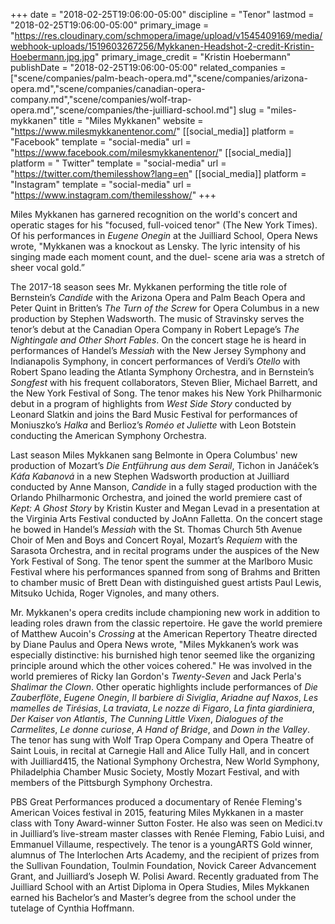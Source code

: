 +++
date = "2018-02-25T19:06:00-05:00"
discipline = "Tenor"
lastmod = "2018-02-25T19:06:00-05:00"
primary_image = "https://res.cloudinary.com/schmopera/image/upload/v1545409169/media/webhook-uploads/1519603267256/Mykkanen-Headshot-2-credit-Kristin-Hoebermann.jpg.jpg"
primary_image_credit = "Kristin Hoebermann"
publishDate = "2018-02-25T19:06:00-05:00"
related_companies = ["scene/companies/palm-beach-opera.md","scene/companies/arizona-opera.md","scene/companies/canadian-opera-company.md","scene/companies/wolf-trap-opera.md","scene/companies/the-juilliard-school.md"]
slug = "miles-mykkanen"
title = "Miles Mykkanen"
website = "https://www.milesmykkanentenor.com/"
[[social_media]]
platform = "Facebook"
template = "social-media"
url = "https://www.facebook.com/milesmykkanentenor/"
[[social_media]]
platform = " Twitter"
template = "social-media"
url = "https://twitter.com/themilesshow?lang=en"
[[social_media]]
platform = "Instagram"
template = "social-media"
url = "https://www.instagram.com/themilesshow/"
+++

Miles Mykkanen has garnered recognition on the world's concert and operatic stages for his "focused, full-voiced tenor" (The New York Times).  Of his performances in *Eugene Onegin* at the Juilliard School, Opera News wrote, "Mykkanen was a knockout as Lensky. The lyric intensity of his singing made each moment count, and the duel- scene aria was a stretch of sheer vocal gold.”

The 2017-18 season sees Mr. Mykkanen performing the title role of Bernstein’s *Candide* with the Arizona Opera and Palm Beach Opera and Peter Quint in Britten’s *The Turn of the Screw* for Opera Columbus in a new production by Stephen Wadsworth.  The music of Stravinsky serves the tenor’s debut at the Canadian Opera Company in Robert Lepage’s *The Nightingale and Other Short Fables*.  On the concert stage he is heard in performances of Handel’s *Messiah* with the New Jersey Symphony and Indianapolis Symphony, in concert performances of Verdi’s *Otello* with Robert Spano leading the Atlanta Symphony Orchestra, and in Bernstein’s *Songfest* with his frequent collaborators, Steven Blier, Michael Barrett, and the New York Festival of Song.  The tenor makes his New York Philharmonic debut in a program of highlights from *West Side Story* conducted by Leonard Slatkin and joins the Bard Music Festival for performances of Moniuszko’s *Halka* and Berlioz’s *Roméo et Juliette* with Leon Botstein conducting the American Symphony Orchestra.

Last season Miles Mykkanen sang Belmonte in Opera Columbus' new production of Mozart’s *Die Entführung aus dem Serail*, Tichon in Janáček’s *Káťa Kabanová* in a new Stephen Wadsworth production at Juilliard conducted by Anne Manson, *Candide* in a fully staged production with the Orlando Philharmonic Orchestra, and joined the world premiere cast of *Kept: A Ghost Story* by Kristin Kuster and Megan Levad in a presentation at the Virginia Arts Festival conducted by JoAnn Falletta.  On the concert stage he bowed in Handel’s *Messiah* with the St. Thomas Church 5th Avenue Choir of Men and Boys and Concert Royal, Mozart’s *Requiem* with the Sarasota Orchestra, and in recital programs under the auspices of the New York Festival of Song.  The tenor spent the summer at the Marlboro Music Festival where his performances spanned from song of Brahms and Britten to chamber music of Brett Dean with distinguished guest artists Paul Lewis, Mitsuko Uchida, Roger Vignoles, and many others.

Mr. Mykkanen's opera credits include championing new work in addition to leading roles drawn from the classic repertoire.  He gave the world premiere of Matthew Aucoin's *Crossing* at the American Repertory Theatre directed by Diane Paulus and Opera News wrote, "Miles Mykkanen’s work was especially distinctive: his burnished high tenor seemed like the organizing principle around which the other voices cohered."  He was involved in the world premieres of Ricky Ian Gordon's *Twenty-Seven* and Jack Perla's *Shalimar the Clown*.  Other operatic highlights include performances of *Die Zauberflöte*, *Eugene Onegin*, *Il barbiere di Siviglia*, *Ariadne auf Naxos*, *Les mamelles de Tirésias*, *La traviata*, *Le nozze di Figaro*, *La finta giardiniera*, *Der Kaiser von Atlantis*, *The Cunning Little Vixen*, *Dialogues of the Carmelites*, *Le donne curiose*, *A Hand of Bridge*, and *Down in the Valley*.  The tenor has sung with Wolf Trap Opera Company and Opera Theatre of Saint Louis, in recital at Carnegie Hall and Alice Tully Hall,  and in concert with Juilliard415, the National Symphony Orchestra, New World Symphony, Philadelphia Chamber Music Society, Mostly Mozart Festival, and with members of the Pittsburgh Symphony Orchestra.

PBS Great Performances produced a documentary of Renée Fleming's American Voices festival in 2015, featuring Miles Mykkanen in a master class with Tony Award-winner Sutton Foster.  He also was seen on Medici.tv in Juilliard’s live-stream master classes with Renée Fleming, Fabio Luisi, and Emmanuel Villaume, respectively.  The tenor is a youngARTS Gold winner, alumnus of The Interlochen Arts Academy, and the recipient of prizes from the Sullivan Foundation, Toulmin Foundation, Novick Career Advancement Grant, and Juilliard’s Joseph W. Polisi Award.  Recently graduated from The Juilliard School with an Artist Diploma in Opera Studies, Miles Mykkanen earned his Bachelor’s and Master’s degree from the school under the tutelage of Cynthia Hoffmann. 
